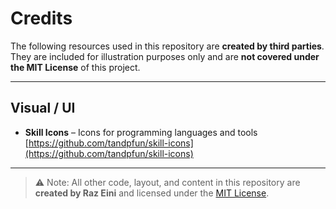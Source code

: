 # Credits

The following resources used in this repository are **created by third parties**.  
They are included for illustration purposes only and are **not covered under the MIT License** of this project.

---

## Visual / UI

- **Skill Icons** – Icons for programming languages and tools  
  [https://github.com/tandpfun/skill-icons](https://github.com/tandpfun/skill-icons)  
  
---

> ⚠️ Note: All other code, layout, and content in this repository are **created by Raz Eini** and licensed under the [MIT License](./LICENSE).
